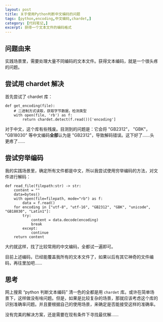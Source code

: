 ```yaml
---
layout: post
title: 关于使用Python判断中文编码的问题
tags: [python,encoding,中文编码,chardet,]
category: [代码笔记,]
excerpt: 获得一个文本文件的编码格式
---
```


## 问题由来

实践场景里，需要处理大量不同编码的文本文件。获得文本编码，就是一个很头疼的问题。

## 尝试用 chardet 解决

首先尝试了 chardet 库：

```
def get_encoding(file):
    # 二进制方式读取，获取字节数据，检测类型
    with open(file, 'rb') as f:
        return chardet.detect(f.read())['encoding']
```

对于中文，这个库有些残废。目测到的问题是：它会将 "GB2312"， "GBK"， "GB18030" 等中文编码**全部**认为是 "GB2312"，导致解码错误。这下好了……头更疼了……

## 尝试穷举编码

我的实践场景里，确定所有文件都是中文，所以我尝试使用穷举编码的方法，对文件进行解码：

```
def read_file(filepath:str) -> str:
    content = ""
    data=bytes()
    with open(file=filepath, mode="rb") as f:
        data = f.read()
    for encoding in ["utf-8", "utf-16", "GB2312", "GBK", "unicode", "GB18030", "Latin1"]:
        try:
            content = data.decode(encoding)
            break
        except:
            continue
    return content
```

大约就这样，找了比较常用的中文编码，全都试一遍即可。  

目前上述编码，已经能覆盖我所有的文本文件了，如果以后有其它神奇的文件编码，再往里加吧……

## 思考

网上搜索 “python 判断文本编码” 清一色的全都是用 `chardet` 库。或许在简单场景下，这样做没有啥问题。但是，如果是比较复杂的场景，那就应该考虑这个库的识别准确率问题。并且要根据自己的使用场景，来确定是否能接受这样的准确率。  


没有完美的解决方案，还是需要在现有条件下寻找最优解……
